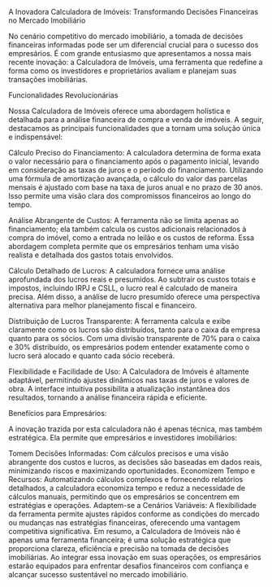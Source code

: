 A Inovadora Calculadora de Imóveis: Transformando Decisões Financeiras no Mercado Imobiliário

No cenário competitivo do mercado imobiliário, a tomada de decisões financeiras informadas pode ser um diferencial crucial para o sucesso dos empresários. É com grande entusiasmo que apresentamos a nossa mais recente inovação: a Calculadora de Imóveis, uma ferramenta que redefine a forma como os investidores e proprietários avaliam e planejam suas transações imobiliárias.

Funcionalidades Revolucionárias

Nossa Calculadora de Imóveis oferece uma abordagem holística e detalhada para a análise financeira de compra e venda de imóveis. A seguir, destacamos as principais funcionalidades que a tornam uma solução única e indispensável:

Cálculo Preciso do Financiamento: A calculadora determina de forma exata o valor necessário para o financiamento após o pagamento inicial, levando em consideração as taxas de juros e o período do financiamento. Utilizando uma fórmula de amortização avançada, o cálculo do valor das parcelas mensais é ajustado com base na taxa de juros anual e no prazo de 30 anos. Isso permite uma visão clara dos compromissos financeiros ao longo do tempo.

Análise Abrangente de Custos: A ferramenta não se limita apenas ao financiamento; ela também calcula os custos adicionais relacionados à compra do imóvel, como a entrada no leilão e os custos de reforma. Essa abordagem completa permite que os empresários tenham uma visão realista e detalhada dos gastos totais envolvidos.

Cálculo Detalhado de Lucros: A calculadora fornece uma análise aprofundada dos lucros reais e presumidos. Ao subtrair os custos totais e impostos, incluindo IRPJ e CSLL, o lucro real é calculado de maneira precisa. Além disso, a análise de lucro presumido oferece uma perspectiva alternativa para melhor planejamento fiscal e financeiro.

Distribuição de Lucros Transparente: A ferramenta calcula e exibe claramente como os lucros são distribuídos, tanto para o caixa da empresa quanto para os sócios. Com uma divisão transparente de 70% para o caixa e 30% distribuído, os empresários podem entender exatamente como o lucro será alocado e quanto cada sócio receberá.

Flexibilidade e Facilidade de Uso: A Calculadora de Imóveis é altamente adaptável, permitindo ajustes dinâmicos nas taxas de juros e valores de obra. A interface intuitiva possibilita a atualização instantânea dos resultados, tornando a análise financeira rápida e eficiente.

Benefícios para Empresários:

A inovação trazida por esta calculadora não é apenas técnica, mas também estratégica. Ela permite que empresários e investidores imobiliários:

Tomem Decisões Informadas: Com cálculos precisos e uma visão abrangente dos custos e lucros, as decisões são baseadas em dados reais, minimizando riscos e maximizando oportunidades.
Economizem Tempo e Recursos: Automatizando cálculos complexos e fornecendo relatórios detalhados, a calculadora economiza tempo e reduz a necessidade de cálculos manuais, permitindo que os empresários se concentrem em estratégias e operações.
Adaptem-se a Cenários Variáveis: A flexibilidade da ferramenta permite ajustes rápidos conforme as condições do mercado ou mudanças nas estratégias financeiras, oferecendo uma vantagem competitiva significativa.
Em resumo, a Calculadora de Imóveis não é apenas uma ferramenta financeira; é uma solução estratégica que proporciona clareza, eficiência e precisão na tomada de decisões imobiliárias. Ao integrar essa inovação em suas operações, os empresários estarão equipados para enfrentar desafios financeiros com confiança e alcançar sucesso sustentável no mercado imobiliário.
